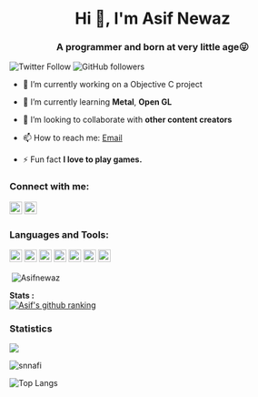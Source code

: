 <h1 align="center">Hi 👋, I'm Asif Newaz</h1>
<h3 align="center">A programmer and born at very little age😜</h3>

![Twitter Follow](https://img.shields.io/twitter/follow/measifnewaz?label=measifnewaz&logo=twitter&style=for-the-badge)
![GitHub followers](https://img.shields.io/github/followers/Asifnewaz?logo=GitHub&style=for-the-badge)

- 🔭 I’m currently working on a Objective C project

- 🌱 I’m currently learning **Metal**, **Open GL**

- 👯 I’m looking to collaborate with **other content creators**

- 📫 How to reach me: [Email](mail.asifnewaz@gmail.com)

- ⚡ Fun fact **I love to play games.**

### Connect with me:

<a href="https://twitter.com/iAmAsifNewaz" target="blank"><img src="https://cdn.jsdelivr.net/npm/simple-icons@3.0.1/icons/twitter.svg" alt="Asifnnewaz" height="22" width="22" /></a>
<a href="https://linkedin.com/in/measifnewaz" target="blank"><img src="https://cdn.jsdelivr.net/npm/simple-icons@3.0.1/icons/linkedin.svg" alt="Asifnewaz" height="22" width="22" /></a>


### Languages and Tools:

<p align="left"><img src="https://www.vectorlogo.zone/logos/swift/swift-horizontal.svg" alt="swift" width="22" height="22"/> <img src="https://www.vectorlogo.zone/logos/flutterio/flutterio-icon.svg" alt="flutter" width="22" height="22"/> <img src="https://www.vectorlogo.zone/logos/dartlang/dartlang-icon.svg" alt="dart" width="22" height="22"/>  <img src="https://www.vectorlogo.zone/logos/figma/figma-icon.svg" alt="figma" width="22" height="22"/> <img src="https://www.vectorlogo.zone/logos/firebase/firebase-icon.svg" alt="firebase" width="22" height="22"/>  <img src="https://www.vectorlogo.zone/logos/git-scm/git-scm-icon.svg" alt="git" width="22" height="22"/>  <img src="https://www.vectorlogo.zone/logos/sketchapp/sketchapp-icon.svg" alt="sketch" width="22" height="22"/> </p>

<p>&nbsp;<img align="center" src="https://github-readme-stats.vercel.app/api?username=Asifnewaz&show_icons=true" alt="Asifnewaz" /></p>

**Stats :**  
[![Asif's github ranking](https://github-readme-ranking.vercel.app/api/rank?username=Asifnewaz&country_code=bangladesh&theme=dark)](https://github.com/Muhammadsher/github-readme-ranking)


### Statistics
<!--<img src="https://github-readme-stats.vercel.app/api/top-langs/?username=Asifnewaz&theme=dark&hide_langs_below=1" />-->
<img src="https://github-readme-stats.vercel.app/api?username=Asifnewaz&&show_icons=true&title_color=ffffff&icon_color=a4c639&text_color=daf7dc&bg_color=151515">

<p><img align="center" src="https://github-readme-streak-stats.herokuapp.com/?user=Asifnewaz&" alt="snnafi"/></p>

![Top Langs](https://github-readme-stats.vercel.app/api/top-langs/?username=Asifnewaz&theme=tokyonight)
